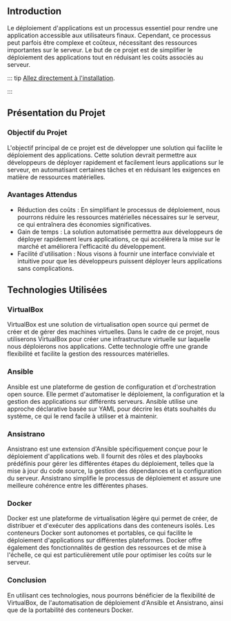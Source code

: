## Introduction

Le déploiement d'applications est un processus essentiel pour rendre une application accessible aux utilisateurs finaux. Cependant, ce processus peut parfois être complexe et coûteux, nécessitant des ressources importantes sur le serveur. Le but de ce projet est de simplifier le déploiement des applications tout en réduisant les coûts associés au serveur.

::: tip [Allez directement à l'installation](/instalation_VirtualBox).

:::

## Présentation du Projet

### Objectif du Projet

L'objectif principal de ce projet est de développer une solution qui facilite le déploiement des applications. Cette solution devrait permettre aux développeurs de déployer rapidement et facilement leurs applications sur le serveur, en automatisant certaines tâches et en réduisant les exigences en matière de ressources matérielles.

### Avantages Attendus

- Réduction des coûts : En simplifiant le processus de déploiement, nous pourrons réduire les ressources matérielles nécessaires sur le serveur, ce qui entraînera des économies significatives.
- Gain de temps : La solution automatisée permettra aux développeurs de déployer rapidement leurs applications, ce qui accélérera la mise sur le marché et améliorera l'efficacité du développement.
- Facilité d'utilisation : Nous visons à fournir une interface conviviale et intuitive pour que les développeurs puissent déployer leurs applications sans complications.

## Technologies Utilisées

### VirtualBox

VirtualBox est une solution de virtualisation open source qui permet de créer et de gérer des machines virtuelles. Dans le cadre de ce projet, nous utiliserons VirtualBox pour créer une infrastructure virtuelle sur laquelle nous déploierons nos applications. Cette technologie offre une grande flexibilité et facilite la gestion des ressources matérielles.

### Ansible

Ansible est une plateforme de gestion de configuration et d'orchestration open source. Elle permet d'automatiser le déploiement, la configuration et la gestion des applications sur différents serveurs. Ansible utilise une approche déclarative basée sur YAML pour décrire les états souhaités du système, ce qui le rend facile à utiliser et à maintenir.

### Ansistrano

Ansistrano est une extension d'Ansible spécifiquement conçue pour le déploiement d'applications web. Il fournit des rôles et des playbooks prédéfinis pour gérer les différentes étapes du déploiement, telles que la mise à jour du code source, la gestion des dépendances et la configuration du serveur. Ansistrano simplifie le processus de déploiement et assure une meilleure cohérence entre les différentes phases.

### Docker

Docker est une plateforme de virtualisation légère qui permet de créer, de distribuer et d'exécuter des applications dans des conteneurs isolés. Les conteneurs Docker sont autonomes et portables, ce qui facilite le déploiement d'applications sur différentes plateformes. Docker offre également des fonctionnalités de gestion des ressources et de mise à l'échelle, ce qui est particulièrement utile pour optimiser les coûts sur le serveur.

### Conclusion

En utilisant ces technologies, nous pourrons bénéficier de la flexibilité de VirtualBox, de l'automatisation de déploiement d'Ansible et Ansistrano, ainsi que de la portabilité des conteneurs Docker.
